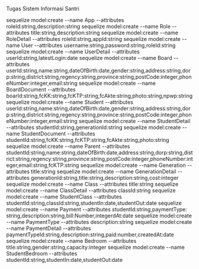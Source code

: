 Tugas Sistem Informasi Santri

sequelize model:create --name App --attributes roleId:string,description:string
sequelize model:create --name Role --attributes title:string,description:string
sequelize model:create --name RoleDetail --attributes roleId:string,appId:string
sequelize model:create --name User --attributes username:string,password:string,roleId:string
sequelize model:create --name UserDetail --attributes userId:string,latestLogin:date
sequelize model:create --name Board --attributes userId:string,name:string,dateOfBirth:date,gender:string,address:string,dorp:string,district:string,regency:string,province:string,postCode:integer,phoneNumber:integer,email:string
sequelize model:create --name BoardDocument --attributes boarId:string,fcKK:string,fcKTP:string,fcAkte:string,photo:string,npwp:string 
sequelize model:create --name Student --attributes userId:string,name:string,dateOfBirth:date,gender:string,address:string,dorp:string,district:string,regency:string,province:string,postCode:integer,phoneNumber:integer,email:string
sequelize model:create --name StudentDetail --attributes studentId:string,generationId:string
sequelize model:create --name StudentDocument --attributes studentId:string,fcKK:string,fcKTP:string,fcAkte:string,photo:string
sequelize model:create --name Parent --attributes studentId:string,name:string,dateOfBirth:date,address:string,dorp:string,district:string,regency:string,province:string,postCode:integer,phoneNumber:integer,email:string,fcKTP:string
sequelize model:create --name Generation --attributes title:string
sequelize model:create --name GenerationDetail --attributes generationId:string,title:string,description:string,cost:integer
sequelize model:create --name Class --attributes title:string
sequelize model:create --name ClassDetail --attributes classId:string
sequelize model:create --name StudentClass --attributes studentId:string,classId:string,studentIn:date,studentOut:date
sequelize model:create --name Payment --attributes studentId:string,paymentType: string,description:string,bill:Number,integerdAt:date 
sequelize model:create --name PaymentType --attributes description:string
sequelize model:create --name PaymentDetail --attributes paymentTypeId:string,description:string,paid:number,createdAt:date
sequelize model:create --name Bedroom --attributes title:string,gender:string,capacity:integer
sequelize model:create --name StudentBedroom --attributes studentId:string,studentIn:date,studentOut:date
